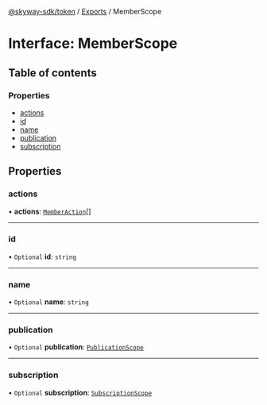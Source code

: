 [@skyway-sdk/token](../README.md) / [Exports](../modules.md) / MemberScope

# Interface: MemberScope

## Table of contents

### Properties

- [actions](MemberScope.md#actions)
- [id](MemberScope.md#id)
- [name](MemberScope.md#name)
- [publication](MemberScope.md#publication)
- [subscription](MemberScope.md#subscription)

## Properties

### actions

• **actions**: [`MemberAction`](../modules.md#memberaction)[]

___

### id

• `Optional` **id**: `string`

___

### name

• `Optional` **name**: `string`

___

### publication

• `Optional` **publication**: [`PublicationScope`](PublicationScope.md)

___

### subscription

• `Optional` **subscription**: [`SubscriptionScope`](SubscriptionScope.md)
